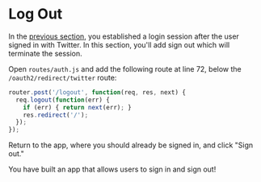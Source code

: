 # Log Out

In the [previous section](../session/), you established a login session after
the user signed in with Twitter.  In this section, you'll add sign out which
will terminate the session.

Open `routes/auth.js` and add the following route at line 72, below the
`/oauth2/redirect/twitter` route:

```js
router.post('/logout', function(req, res, next) {
  req.logout(function(err) {
    if (err) { return next(err); }
    res.redirect('/');
  });
});
```

Return to the app, where you should already be signed in, and click "Sign out."

You have built an app that allows users to sign in and sign out!
